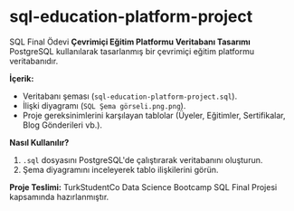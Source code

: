 # sql-education-platform-project
SQL Final Ödevi
**Çevrimiçi Eğitim Platformu Veritabanı Tasarımı**  
PostgreSQL kullanılarak tasarlanmış bir çevrimiçi eğitim platformu veritabanıdır.  

**İçerik:**  
- Veritabanı şeması (`sql-education-platform-project.sql`).  
- İlişki diyagramı (`SQL Şema görseli.png.png`).  
- Proje gereksinimlerini karşılayan tablolar (Üyeler, Eğitimler, Sertifikalar, Blog Gönderileri vb.).  

**Nasıl Kullanılır?**  
1. `.sql` dosyasını PostgreSQL'de çalıştırarak veritabanını oluşturun.  
2. Şema diyagramını inceleyerek tablo ilişkilerini görün.  

**Proje Teslimi:** TurkStudentCo Data Science Bootcamp SQL Final Projesi kapsamında hazırlanmıştır. 
